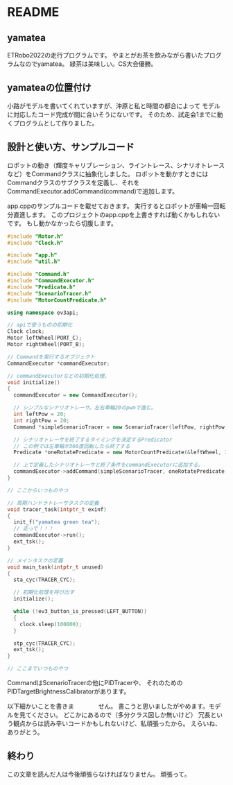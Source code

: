 # README

## yamatea
ETRobo2022の走行プログラムです。
やまとがお茶を飲みながら書いたプログラムなのでyamatea。
緑茶は美味しい。CS大会優勝。

## yamateaの位置付け
小路がモデルを書いてくれていますが、沖原と私と時間の都合によって
モデルに対応したコード完成が間に合いそうにないです。
そのため、試走会1までに動くプログラムとして作りました。

## 設計と使い方、サンプルコード
ロボットの動き（輝度キャリブレーション、ライントレース、シナリオトレースなど）をCommandクラスに抽象化しました。
ロボットを動かすときにはCommandクラスのサブクラスを定義し、それをCommandExecutor.addCommand(command)で追加します。

app.cppのサンプルコードを載せておきます。
実行するとロボットが車輪一回転分直進します。
このプロジェクトのapp.cppを上書きすれば動くかもしれないです。
もし動かなかったら切腹します。

```c++:app.cpp
#include "Motor.h"
#include "Clock.h"

#include "app.h"
#include "util.h"

#include "Command.h"
#include "CommandExecutor.h"
#include "Predicate.h"
#include "ScenarioTracer.h"
#include "MotorCountPredicate.h"

using namespace ev3api;

// apiで使うものの初期化
Clock clock;
Motor leftWheel(PORT_C);
Motor rightWheel(PORT_B);

// Commandを実行するオブジェクト
CommandExecutor *commandExecutor;

// commandExecutorなどの初期化処理。
void initialize()
{
  commandExecutor = new CommandExecutor();

  // シンプルなシナリオトレーサ。左右車輪20のpwmで進む。
  int leftPow = 20;
  int rightPow = 20;
  Command *simpleScenarioTracer = new ScenarioTracer(leftPow, rightPow, &leftWheel, &rightWheel);

  // シナリオトレーサを終了するタイミングを決定するPredicator
  // この例では左車輪が360度回転したら終了する
  Predicate *oneRotatePredicate = new MotorCountPredicate(&leftWheel, 360);

  // 上で定義したシナリオトレーサと終了条件をcommandExecutorに追加する。
  commandExecutor->addCommand(simpleScenarioTracer, oneRotatePredicate);
}

// ここからいつものやつ

// 周期ハンドラトレーサタスクの定義
void tracer_task(intptr_t exinf)
{
  init_f("yamatea green tea");
  // 走って！！！
  commandExecutor->run();
  ext_tsk();
}

// メインタスクの定義
void main_task(intptr_t unused)
{
  sta_cyc(TRACER_CYC);

  // 初期化処理を呼び出す
  initialize();

  while (!ev3_button_is_pressed(LEFT_BUTTON))
  {
    clock.sleep(100000);
  }

  stp_cyc(TRACER_CYC);
  ext_tsk();
}

// ここまでいつものやつ
```
CommandはScenarioTracerの他にPIDTracerや、
それのためのPIDTargetBrightnessCalibratorがあります。

以下細かいことを書きま　　　　せん。
書こうと思いましたがやめます。モデルを見てください。
どこかにあるので（多分クラス図しか無いけど）
冗長という観点からは読み辛いコードかもしれないけど、私頑張ったから。
えらいね、ありがとう。

## 終わり
この文章を読んだ人は今後頑張らなければなりません。
頑張って。